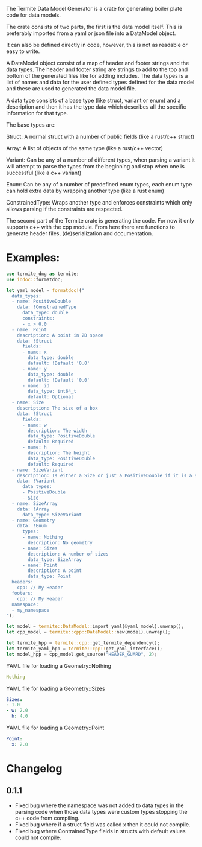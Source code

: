 The Termite Data Model Generator is a crate for generating boiler plate code
for data models.

The crate consists of two parts, the first is the data model itself. This is
preferably imported from a yaml or json file into a DataModel object.

It can also be defined directly in code, however, this is not as readable or
easy to write.

A DataModel object consist of a map of header and footer strings and the
data types. The header and footer string are strings to add to the top and
bottom of the generated files like for adding includes. The data types is a
list of names and data for the user defined types defined for the data model
and these are used to generated the data model file.

A data type consists of a base type (like struct, variant or enum) and a
description and then it has the type data which describes all the specific
information for that type.

The base types are:

Struct: A normal struct with a number of public fields (like a rust/c++
struct)

Array: A list of objects of the same type (like a rust/c++ vector)

Variant: Can be any of a number of different types, when parsing a variant
it will attempt to parse the types from the beginning and stop when one is
successful (like a c++ variant)

Enum: Can be any of a number of predefined enum types, each enum type can
hold extra data by wrapping another type (like a rust enum)

ConstrainedType: Wraps another type and enforces constraints which only
allows parsing if the constraints are respected.

The second part of the Termite crate is generating the code. For now it only
supports c++ with the cpp module. From here there are functions to generate
header files, (de)serialization and documentation.

# Examples:

```rust
use termite_dmg as termite;
use indoc::formatdoc;

let yaml_model = formatdoc!("
  data_types:
  - name: PositiveDouble
    data: !ConstrainedType
      data_type: double
      constraints:
      - x > 0.0
  - name: Point
    description: A point in 2D space
    data: !Struct
      fields:
      - name: x
        data_type: double
        default: !Default '0.0'
      - name: y
        data_type: double
        default: !Default '0.0'
      - name: id
        data_type: int64_t
        default: Optional
  - name: Size
    description: The size of a box
    data: !Struct
      fields:
      - name: w
        description: The width
        data_type: PositiveDouble
        default: Required
      - name: h
        description: The height
        data_type: PositiveDouble
        default: Required
  - name: SizeVariant
    description: Is either a Size or just a PositiveDouble if it is a square
    data: !Variant
      data_types:
      - PositiveDouble
      - Size
  - name: SizeArray
    data: !Array
      data_type: SizeVariant
  - name: Geometry
    data: !Enum
      types:
      - name: Nothing
        description: No geometry
      - name: Sizes
        description: A number of sizes
        data_type: SizeArray
      - name: Point
        description: A point
        data_type: Point
  headers:
    cpp: // My Header
  footers:
    cpp: // My Header
  namespace:
  - my_namespace
");

let model = termite::DataModel::import_yaml(&yaml_model).unwrap();
let cpp_model = termite::cpp::DataModel::new(model).unwrap();

let termite_hpp = termite::cpp::get_termite_dependency();
let termite_yaml_hpp = termite::cpp::get_yaml_interface();
let model_hpp = cpp_model.get_source("HEADER_GUARD", 2);
```

YAML file for loading a Geometry::Nothing
```yaml
Nothing
```

YAML file for loading a Geometry::Sizes
```yaml
Sizes:
- 1.0
- w: 2.0
  h: 4.0
```

YAML file for loading a Geometry::Point
```yaml
Point:
  x: 2.0
```

# Changelog

## 0.1.1

- Fixed bug where the namespace was not added to data types in the parsing code when those data types were custom types stopping the c++ code from compiling.
- Fixed bug where if a struct field was called x then it could not compile.
- Fixed bug where ContrainedType fields in structs with default values could not compile.
